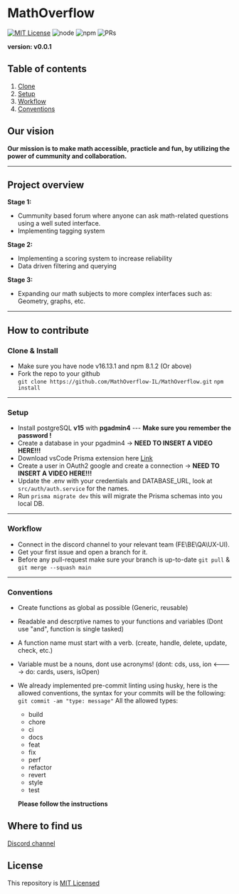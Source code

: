 # MathOverflow

[![MIT License](https://img.shields.io/badge/License-MIT-green.svg)](https://choosealicense.com/licenses/mit/)
![node](https://img.shields.io/badge/node-16.13.1-green)
![npm](https://img.shields.io/badge/npm-8.1.2-green)
![PRs](https://img.shields.io/badge/PRs-Coming%20soon-orange)

**version: v0.0.1**

## Table of contents

1. [Clone](#clone)
2. [Setup](#setup)
3. [Workflow](#workflow)
4. [Conventions](#conventions)

## Our vision

**Our mission is to make math accessible, practicle and fun, by utilizing the power of cummunity and collaboration.**

---

## Project overview

**Stage 1:**

- Cummunity based forum where anyone can ask math-related questions using a well suted interface.
- Implementing tagging system

**Stage 2:**

- Implementing a scoring system to increase reliability
- Data driven filtering and querying

**Stage 3:**

- Expanding our math subjects to more complex interfaces such as: Geometry, graphs, etc.

---

## How to contribute

### Clone & Install <a name="clone"></a>

- Make sure you have node v16.13.1 and npm 8.1.2 (Or above)
- Fork the repo to your github  
  `git clone https://github.com/MathOverflow-IL/MathOverflow.git`
  `npm install`

---

### Setup <a name="setup"></a>

- Install postgreSQL **v15** with **pgadmin4** --- **Make sure you remember the password !**
- Create a database in your pgadmin4 -> **NEED TO INSERT A VIDEO HERE!!!**
- Download vsCode Prisma extension here [Link](https://marketplace.visualstudio.com/items?itemName=Prisma.prisma)
- Create a user in OAuth2 google and create a connection -> **NEED TO INSERT A VIDEO HERE!!!**
- Update the .env with your credentials and DATABASE_URL, look at `src/auth/auth.service` for the names.
- Run `prisma migrate dev` this will migrate the Prisma schemas into you local DB.

---

### Workflow <a name="workflow"></a>

- Connect in the discord channel to your relevant team (FE\BE\QA\UX-UI).
- Get your first issue and open a branch for it.
- Before any pull-request make sure your branch is up-to-date `git pull` & `git merge --squash main`

---

### Conventions <a name="conventions"></a>

- Create functions as global as possible (Generic, reusable)
- Readable and descrptive names to your functions and variables (Dont use "and", function is single tasked)
- A function name must start with a verb. (create, handle, delete, update, check, etc.)
- Variable must be a nouns, dont use acronyms! (dont: cds, uss, ion <----> do: cards, users, isOpen)
- We already implemented pre-commit linting using husky, here is the allowed conventions,
  the syntax for your commits will be the following: `git commit -am "type: message"`
  All the allowed types:

  - build
  - chore
  - ci
  - docs
  - feat
  - fix
  - perf
  - refactor
  - revert
  - style
  - test

  **Please follow the instructions**

## Where to find us

[Discord channel](https://discord.gg/ysffT6BpX7)

## License

This repository is [MIT Licensed](https://github.com/MathOverflow-IL/MathOverflow/blob/main/LICENCE)
